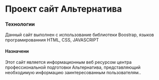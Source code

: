 <h1>Проект сайт Альтернатива</h1> 
<h3>Технологии</h3>
<p>Данный сайт выполнен с использование библиотеки Boostrap, языков програмированния HTML, CSS, JAVASCRIPT</p>

<h4>Назначени</h4>
  
<p>Этот сайт является информационным веб ресурсом центра профессиональной подготовки Альтернатива, представляющий необходимую информацию заинтересованным пользователям..</p>
